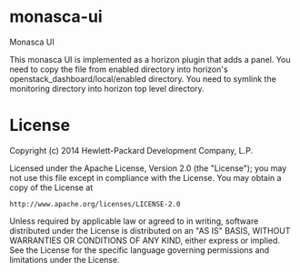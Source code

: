 monasca-ui
==========

Monasca UI

This monasca UI is implemented as a horizon plugin that adds a panel.
You need to copy the file from enabled directory into horizon's openstack_dashboard/local/enabled directory.
You need to symlink the monitoring directory into horizon top level directory.

# License

Copyright (c) 2014 Hewlett-Packard Development Company, L.P.

Licensed under the Apache License, Version 2.0 (the "License");
you may not use this file except in compliance with the License.
You may obtain a copy of the License at

    http://www.apache.org/licenses/LICENSE-2.0
    
Unless required by applicable law or agreed to in writing, software
distributed under the License is distributed on an "AS IS" BASIS,
WITHOUT WARRANTIES OR CONDITIONS OF ANY KIND, either express or
implied.
See the License for the specific language governing permissions and
limitations under the License.

